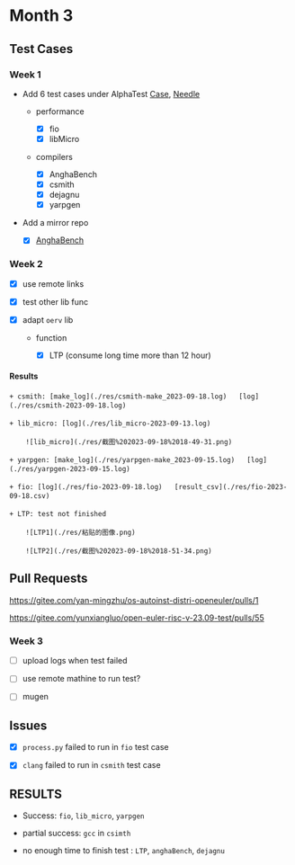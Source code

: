 # Month 3

## Test Cases

### Week 1


+ Add 6 test cases under AlphaTest [Case](https://gitee.com/zzzsyyy/os-autoinst-distri-openeuler/commit/bed74ba398b3ae6a612163286ab4984947a98eee), [Needle](https://gitee.com/zzzsyyy/os-autoinst-needles-openeuler/commit/0101ba93f202158e2b29740f8390eb17b38cbe16)

    + performance

        + [x] fio
        + [x] libMicro

    + compilers

        + [x] AnghaBench
        + [x] csmith
        + [x] dejagnu
        + [x] yarpgen

+ Add a mirror repo

    + [x] [AnghaBench](https://gitee.com/zzzsyyy/AnghaBench)

### Week 2

+ [x] use remote links
+ [x] test other lib func
+ [x] adapt `oerv` lib

    + function
        + [x] LTP (consume long time more than 12 hour)


#### Results

    + csmith: [make_log](./res/csmith-make_2023-09-18.log)   [log](./res/csmith-2023-09-18.log)

    + lib_micro: [log](./res/lib_micro-2023-09-13.log)

        ![lib_micro](./res/截图%202023-09-18%2018-49-31.png)

    + yarpgen: [make_log](./res/yarpgen-make_2023-09-15.log)   [log](./res/yarpgen-2023-09-15.log)
  
    + fio: [log](./res/fio-2023-09-18.log)   [result_csv](./res/fio-2023-09-18.csv)

    + LTP: test not finished

        ![LTP1](./res/粘贴的图像.png)

        ![LTP2](./res/截图%202023-09-18%2018-51-34.png)

## Pull Requests

https://gitee.com/yan-mingzhu/os-autoinst-distri-openeuler/pulls/1

https://gitee.com/yunxiangluo/open-euler-risc-v-23.09-test/pulls/55


### Week 3

+ [ ] upload logs when test failed
+ [ ] use remote mathine to run test?

+ [ ] mugen

## Issues

+ [x] `process.py` failed to run in `fio` test case

+ [x] `clang` failed to run in `csmith` test case

## RESULTS

+ Success: `fio`, `lib_micro`, `yarpgen`

+ partial success: `gcc` in `csimth`

+ no enough time to finish test : `LTP`, `anghaBench`, `dejagnu`
